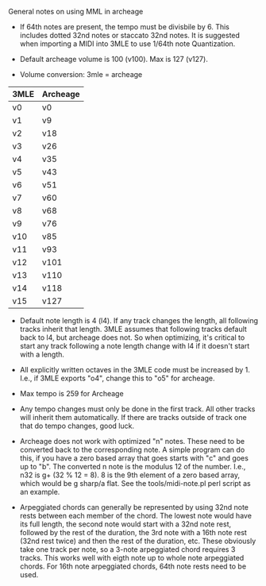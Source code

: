 General notes on using MML in archeage

* If 64th notes are present, the tempo must be divisbile by 6. This includes dotted 32nd notes or staccato 32nd notes. It is suggested when importing a MIDI into 3MLE to use 1/64th note Quantization.

* Default archeage volume is 100 (v100).  Max is 127 (v127).

*  Volume conversion: 3mle = archeage

| 3MLE | Archeage |
| ---- | -------- |
| v0   | v0       |
| v1   | v9       |
| v2   | v18      |
| v3   | v26      |
| v4   | v35      |
| v5   | v43      |
| v6   | v51      |
| v7   | v60      |
| v8   | v68      |
| v9   | v76      |
| v10  | v85      |
| v11  | v93      |
| v12  | v101     |
| v13  | v110     |
| v14  | v118     |
| v15  | v127     |

* Default note length is 4 (l4).  If any track changes the length, all following tracks inherit that length. 3MLE assumes that following tracks default back to l4, but archeage does not. So when optimizing, it's critical to start any track following a note length change with l4 if it doesn't start with a length.

* All explicitly written octaves in the 3MLE code must be increased by 1.  I.e., if 3MLE exports "o4", change this to "o5" for archeage.

* Max tempo is 259 for Archeage

* Any tempo changes must only be done in the first track.  All other tracks will inherit them automatically.  If there are tracks outside of track one that do tempo changes, good luck.

* Archeage does not work with optimized "n" notes.  These need to be converted back to the corresponding note. A simple program can do this, if you have a zero based array that goes starts with "c" and goes up to "b".  The converted n note is the modulus 12 of the number.  I.e., n32 is g+ (32 % 12 = 8). 8 is the 9th element of a zero based array, which would be g sharp/a flat. See the tools/midi-note.pl perl script as an example.

* Arpeggiated chords can generally be represented by using 32nd note rests between each member of the chord.  The lowest note would have its full length, the second note would start with a 32nd note rest, followed by the rest of the duration, the 3rd note with a 16th note rest (32nd rest twice) and then the rest of the duration, etc.  These obviously take one track per note, so a 3-note arpeggiated chord requires 3 tracks.  This works well with eigth note up to whole note arpeggiated chords.  For 16th note arpeggiated chords, 64th note rests need to be used.

